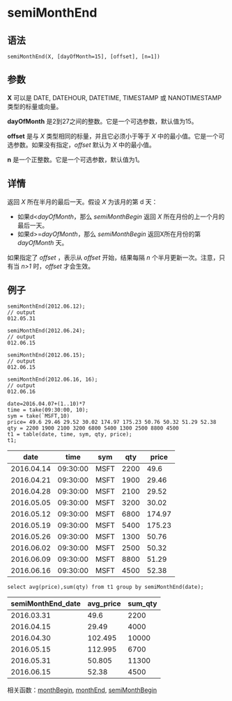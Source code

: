 # semiMonthEnd

## 语法

`semiMonthEnd(X, [dayOfMonth=15], [offset],
[n=1])`

## 参数

**X** 可以是 DATE, DATEHOUR, DATETIME, TIMESTAMP 或 NANOTIMESTAMP
类型的标量或向量。

**dayOfMonth** 是2到27之间的整数。它是一个可选参数，默认值为15。

**offset** 是与 *X* 类型相同的标量，并且它必须小于等于 *X*
中的最小值。它是一个可选参数。如果没有指定，*offset* 默认为 *X* 中的最小值。

**n** 是一个正整数。它是一个可选参数，默认值为1。

## 详情

返回 *X* 所在半月的最后一天。假设 *X* 为该月的第 d 天：

* 如果d<*dayOfMonth*，那么 *semiMonthBegin* 返回
  *X* 所在月份的上一个月的最后一天。
* 如果d>=*dayOfMonth*，那么 *semiMonthBegin*
  返回X所在月份的第 *dayOfMonth* 天。

如果指定了 *offset* ，表示从 *offset* 开始，结果每隔 *n* 个半月更新一次。注意，只有当 *n>1*
时，*offset* 才会生效。

## 例子

```
semiMonthEnd(2012.06.12);
// output
012.05.31

semiMonthEnd(2012.06.24);
// output
012.06.15

semiMonthEnd(2012.06.15);
// output
012.06.15

semiMonthEnd(2012.06.16, 16);
// output
012.06.16

date=2016.04.07+(1..10)*7
time = take(09:30:00, 10);
sym = take(`MSFT,10)
price= 49.6 29.46 29.52 30.02 174.97 175.23 50.76 50.32 51.29 52.38
qty = 2200 1900 2100 3200 6800 5400 1300 2500 8800 4500
t1 = table(date, time, sym, qty, price);
t1;
```

| date | time | sym | qty | price |
| --- | --- | --- | --- | --- |
| 2016.04.14 | 09:30:00 | MSFT | 2200 | 49.6 |
| 2016.04.21 | 09:30:00 | MSFT | 1900 | 29.46 |
| 2016.04.28 | 09:30:00 | MSFT | 2100 | 29.52 |
| 2016.05.05 | 09:30:00 | MSFT | 3200 | 30.02 |
| 2016.05.12 | 09:30:00 | MSFT | 6800 | 174.97 |
| 2016.05.19 | 09:30:00 | MSFT | 5400 | 175.23 |
| 2016.05.26 | 09:30:00 | MSFT | 1300 | 50.76 |
| 2016.06.02 | 09:30:00 | MSFT | 2500 | 50.32 |
| 2016.06.09 | 09:30:00 | MSFT | 8800 | 51.29 |
| 2016.06.16 | 09:30:00 | MSFT | 4500 | 52.38 |

```
select avg(price),sum(qty) from t1 group by semiMonthEnd(date);
```

| semiMonthEnd\_date | avg\_price | sum\_qty |
| --- | --- | --- |
| 2016.03.31 | 49.6 | 2200 |
| 2016.04.15 | 29.49 | 4000 |
| 2016.04.30 | 102.495 | 10000 |
| 2016.05.15 | 112.995 | 6700 |
| 2016.05.31 | 50.805 | 11300 |
| 2016.06.15 | 52.38 | 4500 |

相关函数：[monthBegin](../m/monthBegin.md), [monthEnd](../m/monthEnd.md), [semiMonthBegin](semiMonthBegin.md)

